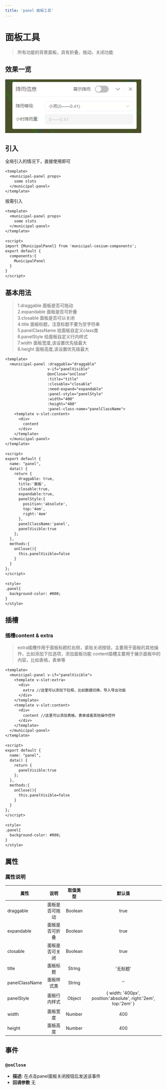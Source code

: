 ```yaml
---
title: 'panel 面板工具'
---
```


# 面板工具

> 所有功能的背景面板，具有折叠，拖动，关闭功能

## 效果一览

![效果一览](../../assets/panel.png)

## 引入
全局引入的情况下，直接使用即可
```vue
<template>
  <municipal-panel props>
    some slots
  </municipal-panel>
</template>
```
按需引入
```vue
<template>
  <municipal-panel props>
    some slots
  </municipal-panel>
</template>

<script>
import {MunicipalPanel} from 'municipal-cesium-components';
export default {
  components:{
    MunicipalPanel
  }
}
</script>
```

## 基本用法

> 1.draggable 面板是否可拖动</br>
> 2.expandable 面板是否可折叠</br>
> 3.closable 面板是否可以关闭</br>
> 4.title 面板标题，注意标题不要为空字符串</br>
> 5.panelClassName 给面板自定义class类</br>
> 6.panelStyle 给面板自定义行内样式</br>
> 7.width 面板宽度,该设置优先级最大</br>
> 8.height 面板高度,该设置优先级最大</br>
```vue
<template>
  <municipal-panel :draggable="draggable"
                   v-if="panelVisible"
                   @onClose="onClose"
                   :title="title"
                   :closable="closable"
                   :need-expand="expandable"
                   :panel-style="panelStyle"
                   :width="400"
                   :height="400"
                   :panel-class-name="panelClassName">
    <template v-slot:content>
      <div>
        content
      </div>
    </template>
  </municipal-panel>
</template>

<script>
export default {
  name: "panel",
  data() {
    return {
      draggable: true,
      title:'面板',
      closable:true,
      expandable:true,
      panelStyle:{
        position:'absolute',
        top:'4em',
        right:'4em'
      },
      panelClassName:'panel',
      panelVisible:true
    };
  },
  methods:{
    onClose(){
      this.panelVisible=false
    }
  }
};
</script>

<style>
.panel{
  background-color: #000;
}
</style>
```

## 插槽

### 插槽content & extra
> extra插槽作用于面板标题栏右侧，紧贴关闭按钮，主要用于面板的其他操作，比如添加下拉选项，添加面板功能
> content插槽主要用于展示面板中的内容，比如表格，表单等

```vue
<template>
  <municipal-panel v-if="panelVisible">
    <template v-slot:extra>
      <div>
        extra //这里可以添加下拉框，比如数据切换，导入导出功能
      </div>
    </template>
    <template v-slot:content>
      <div>
        content //这里可以添加表格，表单或者其他操作控件
      </div>
    </template>
  </municipal-panel>
</template>

<script>
export default {
  name: "panel",
  data() {
    return {
      panelVisible:true
    };
  },
  methods:{
    onClose(){
      this.panelVisible=false
    }
  }
};
</script>

<style>
.panel{
  background-color: #000;
}
</style>
```

## 属性

### 属性说明

属性|说明|取值类型|默认值
--|:--:|:--:|:--:
draggable|面板是否可拖动|Boolean|true
expandable|面板是否可折叠|Boolean|true
closable|面板是否可关闭|Boolean|true
title|面板标题|String|'无标题'
panelClassName|面板样式类|String|''
panelStyle|面板行内样式|Object|{ width: '400px', position:'absolute', right:'2em', top:'2em' }
width|面板宽度|Number|400
height|面板高度|Number|400

## 事件

### `@onClose`

- **描述:** 在点击panel面板关闭按钮后发送该事件
- **回调参数** 无
